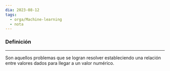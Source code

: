 ```yaml
---
dia: 2023-08-12
tags:
  - orga/Machine-learning
  - nota
---
```

### Definición
---
Son aquellos problemas que se logran resolver estableciendo una relación entre valores dados para llegar a un valor numérico.